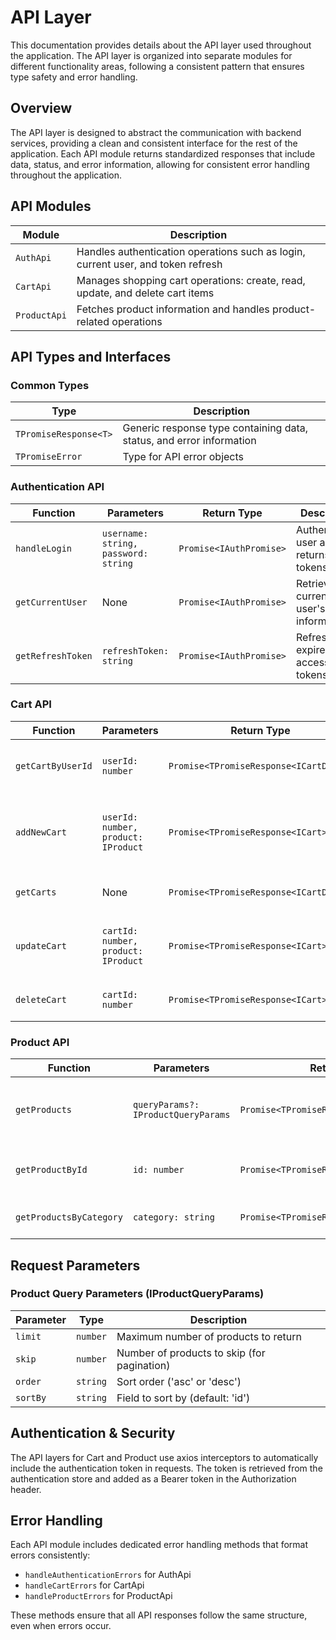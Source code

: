 # API Layer

This documentation provides details about the API layer used throughout the application. The API layer is organized into separate modules for different functionality areas, following a consistent pattern that ensures type safety and error handling.

## Overview

The API layer is designed to abstract the communication with backend services, providing a clean and consistent interface for the rest of the application. Each API module returns standardized responses that include data, status, and error information, allowing for consistent error handling throughout the application.

## API Modules

| Module       | Description                                                                      |
| ------------ | -------------------------------------------------------------------------------- |
| `AuthApi`    | Handles authentication operations such as login, current user, and token refresh |
| `CartApi`    | Manages shopping cart operations: create, read, update, and delete cart items    |
| `ProductApi` | Fetches product information and handles product-related operations               |

## API Types and Interfaces

### Common Types

| Type                  | Description                                                          |
| --------------------- | -------------------------------------------------------------------- |
| `TPromiseResponse<T>` | Generic response type containing data, status, and error information |
| `TPromiseError`       | Type for API error objects                                           |

### Authentication API

| Function          | Parameters                           | Return Type             | Description                           |
| ----------------- | ------------------------------------ | ----------------------- | ------------------------------------- |
| `handleLogin`     | `username: string, password: string` | `Promise<IAuthPromise>` | Authenticates user and returns tokens |
| `getCurrentUser`  | None                                 | `Promise<IAuthPromise>` | Retrieves current user's information  |
| `getRefreshToken` | `refreshToken: string`               | `Promise<IAuthPromise>` | Refreshes expired access tokens       |

### Cart API

| Function          | Parameters                          | Return Type                            | Description                                         |
| ----------------- | ----------------------------------- | -------------------------------------- | --------------------------------------------------- |
| `getCartByUserId` | `userId: number`                    | `Promise<TPromiseResponse<ICartData>>` | Gets all shopping carts for a user                  |
| `addNewCart`      | `userId: number, product: IProduct` | `Promise<TPromiseResponse<ICart>>`     | Creates a new cart or adds product to existing cart |
| `getCarts`        | None                                | `Promise<TPromiseResponse<ICartData>>` | Gets all carts in the system                        |
| `updateCart`      | `cartId: number, product: IProduct` | `Promise<TPromiseResponse<ICart>>`     | Updates an existing cart with new product           |
| `deleteCart`      | `cartId: number`                    | `Promise<TPromiseResponse<ICart>>`     | Deletes a cart by its ID                            |

### Product API

| Function                | Parameters                          | Return Type                               | Description                           |
| ----------------------- | ----------------------------------- | ----------------------------------------- | ------------------------------------- |
| `getProducts`           | `queryParams?: IProductQueryParams` | `Promise<TPromiseResponse<IProductData>>` | Gets products with optional filtering |
| `getProductById`        | `id: number`                        | `Promise<TPromiseResponse<IProduct>>`     | Gets details for a specific product   |
| `getProductsByCategory` | `category: string`                  | `Promise<TPromiseResponse<IProductData>>` | Gets products by category             |

## Request Parameters

### Product Query Parameters (IProductQueryParams)

| Parameter | Type     | Description                                 |
| --------- | -------- | ------------------------------------------- |
| `limit`   | `number` | Maximum number of products to return        |
| `skip`    | `number` | Number of products to skip (for pagination) |
| `order`   | `string` | Sort order ('asc' or 'desc')                |
| `sortBy`  | `string` | Field to sort by (default: 'id')            |

## Authentication & Security

The API layers for Cart and Product use axios interceptors to automatically include the authentication token in requests. The token is retrieved from the authentication store and added as a Bearer token in the Authorization header.

## Error Handling

Each API module includes dedicated error handling methods that format errors consistently:

- `handleAuthenticationErrors` for AuthApi
- `handleCartErrors` for CartApi
- `handleProductErrors` for ProductApi

These methods ensure that all API responses follow the same structure, even when errors occur.
